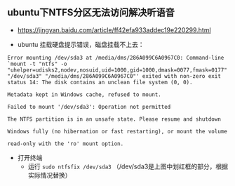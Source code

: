 ## ubuntu下NTFS分区无法访问解决听语音
* https://jingyan.baidu.com/article/ff42efa933addec19e220299.html

* ubuntu 挂载硬盘提示错误，磁盘挂载不上去：
```
Error mounting /dev/sda3 at /media/dms/286A099C6A0967C0: Command-line `mount -t "ntfs" -o "uhelper=udisks2,nodev,nosuid,uid=1000,gid=1000,dmask=0077,fmask=0177" "/dev/sda3" "/media/dms/286A099C6A0967C0"' exited with non-zero exit status 14: The disk contains an unclean file system (0, 0).

Metadata kept in Windows cache, refused to mount.

Failed to mount '/dev/sda3': Operation not permitted

The NTFS partition is in an unsafe state. Please resume and shutdown

Windows fully (no hibernation or fast restarting), or mount the volume

read-only with the 'ro' mount option.
```

* 打开终端
    * 运行 `sudo ntfsfix /dev/sda3` （/dev/sda3是上图中划红框的部分，根据实际情况替换）
